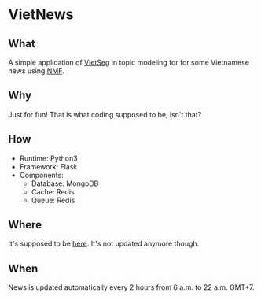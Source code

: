 VietNews
========

## What

A simple application of [VietSeg][1] in topic modeling for for some Vietnamese
news using [NMF][2].

## Why

Just for fun! That is what coding supposed to be, isn't that?

## How

- Runtime: Python3
- Framework: Flask
- Components:
    - Database: MongoDB
    - Cache: Redis
    - Queue: Redis

## Where

It's supposed to be [here][3]. It's not updated anymore though.

## When

News is updated automatically every 2 hours from 6 a.m. to 22 a.m. GMT+7.

[1]: https://github.com/manhtai/vietseg
[2]: https://en.wikipedia.org/wiki/Non-negative_matrix_factorization
[3]: http://vietnews.herokuapp.com
